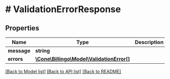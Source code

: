 # # ValidationErrorResponse

## Properties

Name | Type | Description | Notes
------------ | ------------- | ------------- | -------------
**message** | **string** |  | [optional]
**errors** | [**\Cone\Billingo\Model\ValidationError[]**](ValidationError.md) |  | [optional]

[[Back to Model list]](../../README.md#models) [[Back to API list]](../../README.md#endpoints) [[Back to README]](../../README.md)
